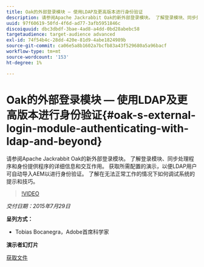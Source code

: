 ```yaml
---
title: Oak的外部登录模块 — 使用LDAP及更高版本进行身份验证
description: 请参阅Apache Jackrabbit Oak的新外部登录模块。 了解登录模块、同步处理程序和身份提供程序的详细信息和交互作用。 获取所需配置的演示，以便LDAP用户可自动导入AEM以进行身份验证。 了解在无法正常工作的情况下如何调试系统的提示和技巧。
uuid: 97f60619-50fd-4f6d-ad77-3afb5951846c
discoiquuid: dbc3dbdf-3bae-4ad8-a4dd-0bd28abebc58
targetaudience: target-audience advanced
exl-id: 74f54b4c-28dd-420e-81d9-4abe1824989b
source-git-commit: ca06e5a8b1602a7bcfb83a43f529680a5a96bacf
workflow-type: tm+mt
source-wordcount: '153'
ht-degree: 1%

---
```


# Oak的外部登录模块 — 使用LDAP及更高版本进行身份验证{#oak-s-external-login-module-authenticating-with-ldap-and-beyond}

请参阅Apache Jackrabbit Oak的新外部登录模块。 了解登录模块、同步处理程序和身份提供程序的详细信息和交互作用。 获取所需配置的演示，以便LDAP用户可自动导入AEM以进行身份验证。 了解在无法正常工作的情况下如何调试系统的提示和技巧。

>[!VIDEO](https://video.tv.adobe.com/v/19382/?quality=9)

*交付日期：2015年7月29日*

**呈列方式：**

* Tobias Bocanegra，Adobe首席科学家

**演示者幻灯片**

[获取文件](assets/oak-ldap-cqgems.pdf)
<!--
[Get back to the Overview](https://helpx.adobe.com/experience-manager/kt/eseminars/gems/aem-index.html)
-->
